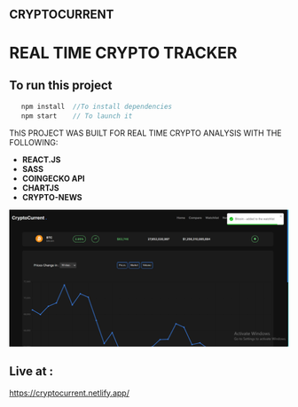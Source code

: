 ## CRYPTOCURRENT

# REAL TIME CRYPTO TRACKER

## To run this project

```javascript
   npm install  //To install dependencies
   npm start    // To launch it
```

ThIS PROJECT WAS BUILT FOR REAL TIME CRYPTO ANALYSIS WITH THE FOLLOWING:

- **REACT.JS**
- **SASS**
- **COINGECKO API**
- **CHARTJS**
- **CRYPTO-NEWS**

[![Live App Image](https://github.com/DavedCn/cryptocurrent/blob/main/src/assets/LiveAppImage.png)](https://github.com/DavedCn/cryptocurrent/blob/main/src/assets/LiveAppImage.png)

## Live at :

https://cryptocurrent.netlify.app/
